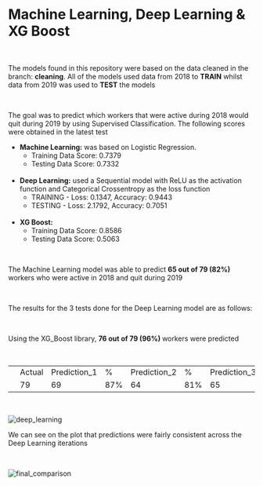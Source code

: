 <h1>Machine Learning, Deep Learning & XG Boost </h1>
<br>
<p> The models found in this repository were based on the data cleaned in the branch: <b>cleaning</b>. All of the models used data from 2018 to <b>TRAIN</b> whilst data from 2019 was used to <b>TEST</b> the models</p>
<br>
<p>The goal was to predict which workers that were active during 2018 would quit during 2019 by using Supervised Classification. The following scores were obtained in the latest test</p>
<ul>
    <li><b>Machine Learning:</b> was based on Logistic Regression. 
    <br>
        <ul>
        <li>Training Data Score: 0.7379</li>
        <li>Testing Data Score: 0.7332</li>
        </ul>
    </li>
    <br>
    <li><b>Deep Learning:</b> used a Sequential model with ReLU as the activation function and Categorical Crossentropy as the loss function
    <br>    
        <ul>
        <li>TRAINING - Loss: 0.1347, Accuracy: 0.9443</li>
        <li>TESTING - Loss: 2.1792, Accuracy: 0.7051</li>
        </ul>
    </li>
    <br>
    <li><b>XG Boost:</b> 
    <br>
        <ul>
        <li>Training Data Score: 0.8586</li>
        <li>Testing Data Score: 0.5063</li>
        </ul>
    </li>
</ul>
<br>
<p>The Machine Learning model was able to predict <b>65 out of 79 (82%) </b> workers who were active in 2018 and quit during 2019 </p>
<br>
<p>The results for the 3 tests done for the Deep Learning model are as follows:</p>
<br>
<p>Using the XG_Boost library, <b>76 out of 79 (96%) </b> workers were predicted </p>
<br>
<table>
<th>
<td>Actual</td>
<td>Prediction_1</td>
<td>%</td>
<td>Prediction_2</td>
<td>%</td>
<td>Prediction_3</td>
<td>%</td>
</th>
<tr>
<td></td>
<td>79</td>
<td>69</td>
<td>87%</td>
<td>64</td>
<td>81%</td>
<td>65</td>
<td>82%</td>
</tr>
</table>
<br>

![deep_learning](https://user-images.githubusercontent.com/51130786/68521526-8e451300-0267-11ea-966f-b40a67a03faf.PNG)

<p>We can see on the plot that predictions were fairly consistent across the Deep Learning iterations</p>
<br>

![final_comparison](https://user-images.githubusercontent.com/51130786/68534359-4ec70700-02f9-11ea-9290-3c547ce79d41.PNG)
